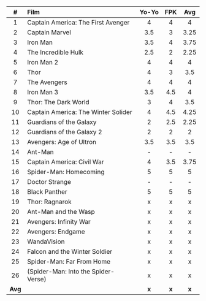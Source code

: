 | #  | Film | Yo-Yo | FPK | Avg |
| :---: | :--- | :---: | :---: | :---: |
| 1 | Captain America: The First Avenger | 4 | 4 | 4 |
| 2 | Captain Marvel | 3.5 | 3 | 3.25 |
| 3 | Iron Man | 3.5 | 4 | 3.75 |
| 4 | The Incredible Hulk | 2.5 | 2 | 2.25 |
| 5 | Iron Man 2 | 4 | 4 | 4 |
| 6 | Thor | 4 | 3 | 3.5 |
| 7 | The Avengers | 4 | 4 | 4 |
| 8 | Iron Man 3 | 3.5 | 4.5 | 4 |
| 9 | Thor: The Dark World | 3 | 4 | 3.5 |
| 10 | Captain America: The Winter Solider | 4 | 4.5 | 4.25 |
| 11 | Guardians of the Galaxy | 2 | 2.5 | 2.25 |
| 12 | Guardians of the Galaxy 2 | 2 | 2 | 2 |
| 13 | Avengers: Age of Ultron | 3.5 | 3.5 | 3.5 |
| 14 | Ant-Man | - | - | - |
| 15 | Captain America: Civil War | 4 | 3.5 | 3.75 |
| 16 | Spider-Man: Homecoming | 5 | 5 | 5 |
| 17 | Doctor Strange | - | - | - |
| 18 | Black Panther | 5 | 5 | 5 |
| 19 | Thor: Ragnarok | x | x | x |
| 20 | Ant-Man and the Wasp | x | x | x |
| 21 | Avengers: Infinity War | x | x | x |
| 22 | Avengers: Endgame | x | x | x |
| 23 | WandaVision | x | x | x |
| 24 | Falcon and the Winter Soldier | x | x | x |
| 25 | Spider-Man: Far From Home | x | x | x |
| 26 | (Spider-Man: Into the Spider-Verse) | x | x | x |
| **Avg** | | **x** | **x** | **x** |
